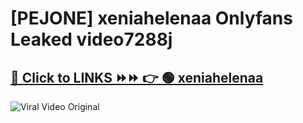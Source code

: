 
 # [PEJONE] xeniahelenaa Onlyfans Leaked video7288j

## <h2><a href="https://clipsfans.com/xeniahelenaa&ref=git">🔗 Click to LINKS ⏩⏩ 👉 🟢 xeniahelenaa </a></h2>

<a href="https://clipsfans.com/xeniahelenaa&ref=git" rel="nofollow" data-target="animated-image.originalLink"><img src="https://i.ibb.co.com/xMMVF88/686577567.gif" alt="Viral Video Original" style="max-width: 100%; display: inline-block;" data-target="animated-image.originalImage"></a>

